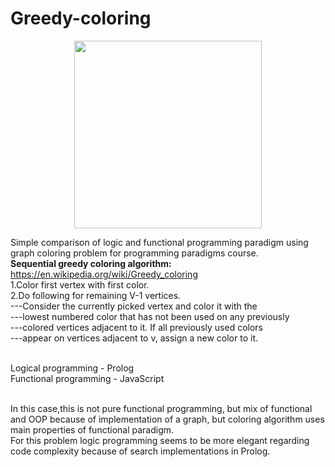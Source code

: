 # Greedy-coloring

<p align="center">
  <img width="300" height="300" src="https://encrypted-tbn0.gstatic.com/images?q=tbn:ANd9GcQ_N3QRDpxqlQOwoN57KteK3K_dTlhdHqSr8LrP1r1sGmI3d5G-yQ">
</p>

Simple comparison of logic and functional programming paradigm using graph coloring problem for programming paradigms course.<br>
**Sequential greedy coloring algorithm:** https://en.wikipedia.org/wiki/Greedy_coloring <br>
1.Color first vertex with first color. <br>
2.Do following for remaining V-1 vertices.<br>
     ---Consider the currently picked vertex and color it with the<br>
     ---lowest numbered color that has not been used on any previously<br>
     ---colored vertices adjacent to it. If all previously used colors<br>
     ---appear on vertices adjacent to v, assign a new color to it.<br><br>
 
 Logical programming - Prolog <br>
 Functional programming - JavaScript<br><br>
 
In this case,this is not pure functional programming, but mix of functional and OOP because of implementation of a graph, but coloring algorithm uses main properties of functional paradigm.<br>
For this problem logic programming seems to be more elegant regarding code complexity because of search implementations in Prolog.<br>
